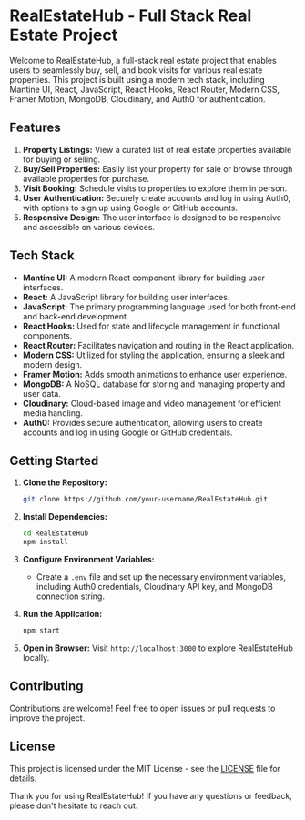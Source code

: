 # RealEstateHub - Full Stack Real Estate Project

Welcome to RealEstateHub, a full-stack real estate project that enables users to seamlessly buy, sell, and book visits for various real estate properties. This project is built using a modern tech stack, including Mantine UI, React, JavaScript, React Hooks, React Router, Modern CSS, Framer Motion, MongoDB, Cloudinary, and Auth0 for authentication.

## Features

1. **Property Listings:** View a curated list of real estate properties available for buying or selling.
2. **Buy/Sell Properties:** Easily list your property for sale or browse through available properties for purchase.
3. **Visit Booking:** Schedule visits to properties to explore them in person.
4. **User Authentication:** Securely create accounts and log in using Auth0, with options to sign up using Google or GitHub accounts.
5. **Responsive Design:** The user interface is designed to be responsive and accessible on various devices.

## Tech Stack

- **Mantine UI:** A modern React component library for building user interfaces.
- **React:** A JavaScript library for building user interfaces.
- **JavaScript:** The primary programming language used for both front-end and back-end development.
- **React Hooks:** Used for state and lifecycle management in functional components.
- **React Router:** Facilitates navigation and routing in the React application.
- **Modern CSS:** Utilized for styling the application, ensuring a sleek and modern design.
- **Framer Motion:** Adds smooth animations to enhance user experience.
- **MongoDB:** A NoSQL database for storing and managing property and user data.
- **Cloudinary:** Cloud-based image and video management for efficient media handling.
- **Auth0:** Provides secure authentication, allowing users to create accounts and log in using Google or GitHub credentials.

## Getting Started

1. **Clone the Repository:**
   ```bash
   git clone https://github.com/your-username/RealEstateHub.git
   ```

2. **Install Dependencies:**
   ```bash
   cd RealEstateHub
   npm install
   ```

3. **Configure Environment Variables:**
   - Create a `.env` file and set up the necessary environment variables, including Auth0 credentials, Cloudinary API key, and MongoDB connection string.

4. **Run the Application:**
   ```bash
   npm start
   ```

5. **Open in Browser:**
   Visit `http://localhost:3000` to explore RealEstateHub locally.

## Contributing

Contributions are welcome! Feel free to open issues or pull requests to improve the project.

## License

This project is licensed under the MIT License - see the [LICENSE](LICENSE) file for details.

Thank you for using RealEstateHub! If you have any questions or feedback, please don't hesitate to reach out.